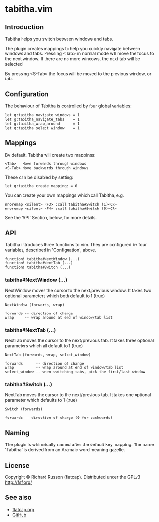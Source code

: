 # tabitha.vim

## Introduction

Tabitha helps you switch between windows and tabs.

The plugin creates mappings to help you quickly navigate between windows and tabs.
Pressing &lt;Tab&gt; in normal mode will move the focus to the next window.
If there are no more windows, the next tab will be selected.

By pressing &lt;S-Tab&gt; the focus will be moved to the previous window, or tab.

## Configuration

The behaviour of Tabitha is controlled by four global variables:

    let g:tabitha_navigate_windows = 1
    let g:tabitha_navigate_tabs    = 1
    let g:tabitha_wrap_around      = 1
    let g:tabitha_select_window    = 1

## Mappings

By default, Tabitha will create two mappings:

    <Tab>   Move forwards through windows
    <S-Tab> Move backwards through windows

These can be disabled by setting:

    let g:tabitha_create_mappings = 0

You can create your own mappings which call Tabitha, e.g.

    nnoremap <silent> <F3> :call tabitha#Switch (1)<CR>
    nnoremap <silent> <F4> :call tabitha#Switch (0)<CR>

See the 'API' Section, below, for more details.

## API

Tabitha introduces three functions to vim.
They are configured by four variables, described in 'Configuation', above.

    function! tabitha#NextWindow (...)
    function! tabitha#NextTab (...)
    function! tabitha#Switch (...)

### tabitha#NextWindow (...)

NextWindow moves the cursor to the next/previous window.
It takes two optional parameters which both default to 1 (true)

    NextWindow (forwards, wrap)

    forwards -- direction of change
    wrap     -- wrap around at end of window/tab list

### tabitha#NextTab (...)

NextTab moves the cursor to the next/previous tab.
It takes three optional parameters which all default to 1 (true)

    NextTab (forwards, wrap, select_window)

    forwards      -- direction of change
    wrap          -- wrap around at end of window/tab list
    select_window -- when switching tabs, pick the first/last window

### tabitha#Switch (...)

NextTab moves the cursor to the next/previous tab.
It takes one optional parameter which defaults to 1 (true)

    Switch (forwards)

    forwards -- direction of change (0 for backwards)

## Naming

The plugin is whimsically named after the default key mapping.
The name 'Tabitha' is derived from an Aramaic word meaning gazelle.

## License

Copyright &copy; Richard Russon (flatcap).
Distributed under the GPLv3 <http://fsf.org/>

## See also

- [flatcap.org](https://flatcap.org)
- [GitHub](https://github.com/flatcap/vim-tabitha)

